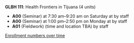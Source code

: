 **GLBH 111**: Health Frontiers in Tijuana (4 units)

- **A00** (Seminar) at 7:30 am–9:20 am on Saturday at   by staff
- **A00** (Seminar) at 1:00 pm–2:50 pm on Monday at   by staff
- **A01** (Fieldwork) (time and location TBA) by staff

[Enrollment numbers over time](./GLBH111.tsv)
